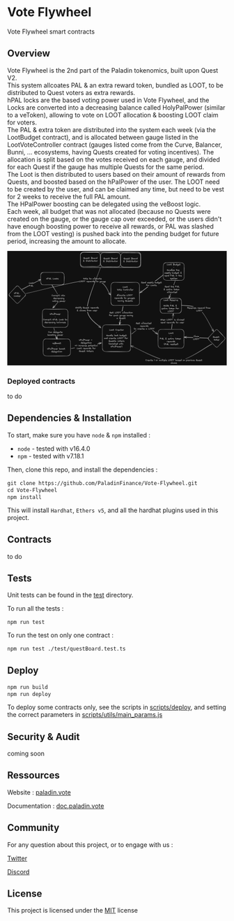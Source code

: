 # Vote Flywheel


Vote Flywheel smart contracts


## Overview

Vote Flywheel is the 2nd part of the Paladin tokenomics, built upon Quest V2.  
This system allcoates PAL & an extra reward token, bundled as LOOT, to be distributed to Quest voters as extra rewards.  
hPAL locks are the based voting power used in Vote Flywheel, and the Locks are converted into a decreasing balance called HolyPalPower (similar to a veToken), allowing to vote on LOOT allocation & boosting LOOT claim for voters.  
The PAL & extra token are distributed into the system each week (via the LootBudget contract), and is allocated between gauge listed in the LootVoteController contract (gauges listed come from the Curve, Balancer, Bunni, ... ecosystems, having Quests created for voting incentives). The allocation is split based on the votes received on each gauge, and divided for each Quest if the gauge has multiple Quests for the same period.  
The Loot is then distributed to users based on their amount of rewards from Quests, and boosted based on the hPalPower of the user. The LOOT need to be created by the user, and can be claimed any time, but need to be vest for 2 weeks to receive the full PAL amount.  
The HPalPower boosting can be delegated using the veBoost logic.  
Each week, all budget that was not allocated (because no Quests were created on the gauge, or the gauge cap over exceeded, or the users didn't have enough boosting power to receive all rewards, or PAL was slashed from the LOOT vesting) is pushed back into the pending budget for future period, increasing the amount to allocate.  


![Diagram](misc/Vote_Flywheel_diagram.png?raw=true "Diagram")



### Deployed contracts

to do


## Dependencies & Installation


To start, make sure you have `node` & `npm` installed : 
* `node` - tested with v16.4.0
* `npm` - tested with v7.18.1

Then, clone this repo, and install the dependencies : 

```
git clone https://github.com/PaladinFinance/Vote-Flywheel.git
cd Vote-Flywheel
npm install
```

This will install `Hardhat`, `Ethers v5`, and all the hardhat plugins used in this project.


## Contracts

to do


## Tests


Unit tests can be found in the [test](https://github.com/PaladinFinance/Vote-Flywheel/tree/main/test) directory.

To run all the tests : 
```
npm run test
```

To run the test on only one contract : 
```
npm run test ./test/questBoard.test.ts  
```


## Deploy


```
npm run build
npm run deploy
```

To deploy some contracts only, see the scripts in [scripts/deploy](https://github.com/PaladinFinance/Vote-Flywheel/tree/main/scripts/deploy), and setting the correct parameters in [scripts/utils/main_params.js](https://github.com/PaladinFinance/Vote-Flywheel/tree/main/scripts/deploy/utils/main_params.js)


## Security & Audit


coming soon


## Ressources


Website : [paladin.vote](https://.paladin.vote)

Documentation : [doc.paladin.vote](https://doc.paladin.vote)


## Community

For any question about this project, or to engage with us :

[Twitter](https://twitter.com/Paladin_vote)

[Discord](https://discord.com/invite/esZhmTbKHc)



## License


This project is licensed under the [MIT](https://github.com/PaladinFinance/Warden-Quest/blob/main/MIT-LICENSE.TXT) license


